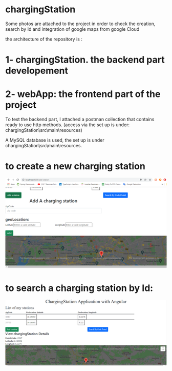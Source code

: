 # chargingStation

Some photos are attached to the project in order to check the creation, search by Id and integration of google maps from google Cloud

the architecture of the repository is :

# 1- chargingStation. the backend part developement
# 2- webApp: the frontend part of the project

To test the backend part, I attached a postman collection that contains ready to use http methods.
(access via  the set up is under: chargingStation\src\main\resources)

A MySQL database is used, the set up is under chargingStation\src\main\resources.




# to create a new charging station

![Alt text](https://github.com/SegniHajer/station/blob/master/add%20station.PNG "Optional title")



# to search a charging station by Id:

![Alt text](https://github.com/SegniHajer/station/blob/master/searchById.PNG "Optional title")
